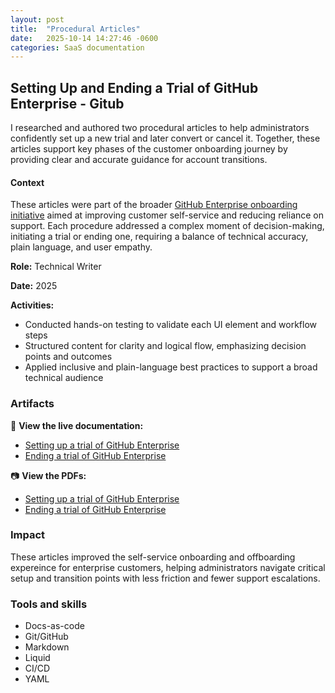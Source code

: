 ```yaml
---
layout: post
title:  "Procedural Articles"
date:   2025-10-14 14:27:46 -0600
categories: SaaS documentation
---
```

## Setting Up and Ending a Trial of GitHub Enterprise - Gitub

I researched and authored two procedural articles to help administrators confidently set up a new trial and later convert or cancel it. Together, these articles support key phases of the customer onboarding journey by providing clear and accurate guidance for account transitions.

#### Context

These articles were part of the broader [GitHub Enterprise onboarding initiative](enterprise-onboarding-guide.html) aimed at improving customer self-service and reducing reliance on support. Each procedure addressed a complex moment of decision-making, initiating a trial or ending one, requiring a balance of technical accuracy, plain language, and user empathy.

**Role:** Technical Writer

**Date:** 2025

**Activities:**

* Conducted hands-on testing to validate each UI element and workflow steps
* Structured content for clarity and logical flow, emphasizing decision points and outcomes
* Applied inclusive and plain-language best practices to support a broad technical audience

### Artifacts

🔗 **View the live documentation:**

* [Setting up a trial of GitHub Enterprise](https://docs.github.com/en/enterprise-cloud@latest/enterprise-onboarding/getting-started-with-your-enterprise/setting-up-a-trial-of-github-enterprise)
* [Ending a trial of GitHub Enterprise](https://docs.github.com/en/enterprise-cloud@latest/enterprise-onboarding/getting-started-with-your-enterprise/ending-a-trial-of-github-enterprise)

📷 **View the PDFs:**

* [Setting up a trial of GitHub Enterprise](https://github.com/rachaelrenk/rachaelrenk/blob/b42b7e23f06b863ee576ae1db4e96fa5578a6205/images/setting-up-a-trial-ghec.pdf)
* [Ending a trial of GitHub Enterprise](https://github.com/rachaelrenk/rachaelrenk/blob/b42b7e23f06b863ee576ae1db4e96fa5578a6205/images/ending-a-trial-ghec.pdf)

### Impact

These articles improved the self-service onboarding and offboarding expereince for enterprise customers, helping administrators navigate critical setup and transition points with less friction and fewer support escalations.

### Tools and skills

* Docs-as-code
* Git/GitHub
* Markdown
* Liquid
* CI/CD
* YAML
